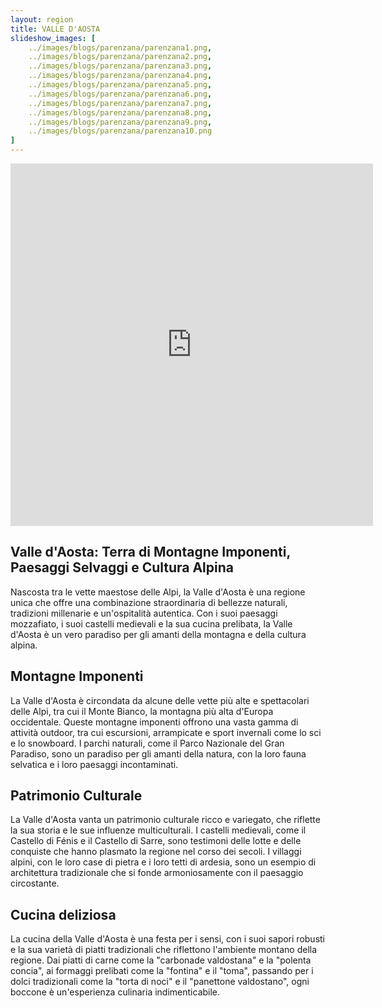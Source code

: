 ```yaml
---
layout: region
title: VALLE D'AOSTA
slideshow_images: [
    ../images/blogs/parenzana/parenzana1.png,
    ../images/blogs/parenzana/parenzana2.png,
    ../images/blogs/parenzana/parenzana3.png,
    ../images/blogs/parenzana/parenzana4.png,
    ../images/blogs/parenzana/parenzana5.png,
    ../images/blogs/parenzana/parenzana6.png,
    ../images/blogs/parenzana/parenzana7.png,
    ../images/blogs/parenzana/parenzana8.png,
    ../images/blogs/parenzana/parenzana9.png,
    ../images/blogs/parenzana/parenzana10.png
]
---
```


<div class="maps-container">
    <iframe src="https://www.komoot.com/it-it/collection/2622662/embed" width="580" height="580" frameborder="0" scrolling="no"></iframe>
</div>

## Valle d'Aosta: Terra di Montagne Imponenti, Paesaggi Selvaggi e Cultura Alpina

Nascosta tra le vette maestose delle Alpi, la Valle d'Aosta è una regione unica che offre una combinazione straordinaria di bellezze naturali, tradizioni millenarie e un'ospitalità autentica. Con i suoi paesaggi mozzafiato, i suoi castelli medievali e la sua cucina prelibata, la Valle d'Aosta è un vero paradiso per gli amanti della montagna e della cultura alpina.

## Montagne Imponenti

La Valle d'Aosta è circondata da alcune delle vette più alte e spettacolari delle Alpi, tra cui il Monte Bianco, la montagna più alta d'Europa occidentale. Queste montagne imponenti offrono una vasta gamma di attività outdoor, tra cui escursioni, arrampicate e sport invernali come lo sci e lo snowboard. I parchi naturali, come il Parco Nazionale del Gran Paradiso, sono un paradiso per gli amanti della natura, con la loro fauna selvatica e i loro paesaggi incontaminati.

## Patrimonio Culturale

La Valle d'Aosta vanta un patrimonio culturale ricco e variegato, che riflette la sua storia e le sue influenze multiculturali. I castelli medievali, come il Castello di Fénis e il Castello di Sarre, sono testimoni delle lotte e delle conquiste che hanno plasmato la regione nel corso dei secoli. I villaggi alpini, con le loro case di pietra e i loro tetti di ardesia, sono un esempio di architettura tradizionale che si fonde armoniosamente con il paesaggio circostante.

## Cucina deliziosa

La cucina della Valle d'Aosta è una festa per i sensi, con i suoi sapori robusti e la sua varietà di piatti tradizionali che riflettono l'ambiente montano della regione. Dai piatti di carne come la "carbonade valdostana" e la "polenta concia", ai formaggi prelibati come la "fontina" e il "toma", passando per i dolci tradizionali come la "torta di noci" e il "panettone valdostano", ogni boccone è un'esperienza culinaria indimenticabile.
